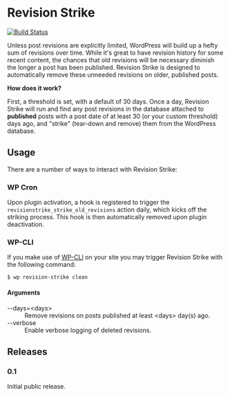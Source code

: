 # Revision Strike

[![Build Status](https://travis-ci.org/stevegrunwell/revision-strike.png)](https://travis-ci.org/stevegrunwell/revision-strike)

Unless post revisions are explicitly limited, WordPress will build up a hefty sum of revisions over time. While it's great to have revision history for some recent content, the chances that old revisions will be necessary diminish the longer a post has been published. Revision Strike is designed to automatically remove these unneeded revisions on older, published posts.

**How does it work?**

First, a threshold is set, with a default of 30 days. Once a day, Revision Strike will run and find any post revisions in the database attached to **published** posts with a post date of at least 30 (or your custom threshold) days ago, and "strike" (tear-down and remove) them from the WordPress database.


## Usage

There are a number of ways to interact with Revision Strike:


### WP Cron

Upon plugin activation, a hook is registered to trigger the `revisionstrike_strike_old_revisions` action daily, which kicks off the striking process. This hook is then automatically removed upon plugin deactivation.


### WP-CLI

If you make use of [WP-CLI](http://wp-cli.org/) on your site you may trigger Revision Strike with the following command:

```
$ wp revision-strike clean
```

#### Arguments

<dl>
	<dt>--days=&lt;days&gt;</dt>
	<dd>Remove revisions on posts published at least &lt;days&gt; day(s) ago.</dd>
	<dt>--verbose</dt>
	<dd>Enable verbose logging of deleted revisions.</dd>
</dl>


## Releases

### 0.1

Initial public release.
